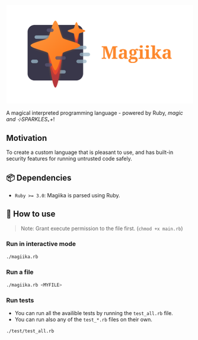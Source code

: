 <div align="center">
 <img src="./resources/magiika_banner.svg">
</div>

A magical interpreted programming language - powered by 
Ruby, *magic and ⊹SPARKLES₊+*!

## Motivation

To create a custom language that is pleasant to use, and has
built-in security features for running untrusted code 
safely.

## 📦 Dependencies

- `Ruby >= 3.0`: Magiika is parsed using Ruby.

## 🚀 How to use

> Note: Grant execute permission to the file first.
> (`chmod +x main.rb`)

### Run in interactive mode

```bash
./magiika.rb
```

### Run a file

```bash
./magiika.rb <MYFILE>
```

### Run tests

- You can run all the availible tests by running the `test_all.rb` file.
- You can run also any of the `test_*.rb` files on their own.

```bash
./test/test_all.rb
```
